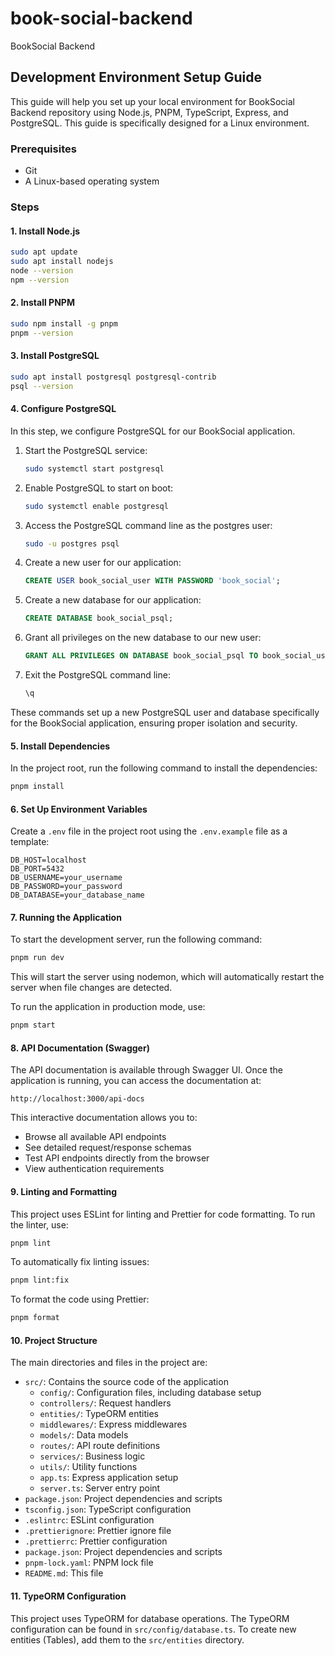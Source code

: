 # book-social-backend
BookSocial Backend

## Development Environment Setup Guide

This guide will help you set up your local environment for BookSocial Backend repository using Node.js, PNPM, TypeScript, Express, and PostgreSQL. This guide is specifically designed for a Linux environment.

### Prerequisites

- Git
- A Linux-based operating system

### Steps

#### 1. Install Node.js

```bash
sudo apt update
sudo apt install nodejs
node --version
npm --version
```

#### 2. Install PNPM

```bash
sudo npm install -g pnpm
pnpm --version
```

#### 3. Install PostgreSQL

```bash
sudo apt install postgresql postgresql-contrib
psql --version
```

#### 4. Configure PostgreSQL

In this step, we configure PostgreSQL for our BookSocial application.

1. Start the PostgreSQL service:
   ```bash
   sudo systemctl start postgresql
   ```

2. Enable PostgreSQL to start on boot:
   ```bash
   sudo systemctl enable postgresql
   ```

3. Access the PostgreSQL command line as the postgres user:
   ```bash
   sudo -u postgres psql
   ```

4. Create a new user for our application:
   ```sql
   CREATE USER book_social_user WITH PASSWORD 'book_social';
   ```

5. Create a new database for our application:
   ```sql
   CREATE DATABASE book_social_psql;
   ```

6. Grant all privileges on the new database to our new user:
   ```sql
   GRANT ALL PRIVILEGES ON DATABASE book_social_psql TO book_social_user;
   ```

7. Exit the PostgreSQL command line:
   ```sql
   \q
   ```

These commands set up a new PostgreSQL user and database specifically for the BookSocial application, ensuring proper isolation and security.

#### 5. Install Dependencies

In the project root, run the following command to install the dependencies:

```bash
pnpm install
```

#### 6. Set Up Environment Variables

Create a `.env` file in the project root using the `.env.example` file as a template:

```
DB_HOST=localhost
DB_PORT=5432
DB_USERNAME=your_username
DB_PASSWORD=your_password
DB_DATABASE=your_database_name
```
#### 7. Running the Application

To start the development server, run the following command:

```bash
pnpm run dev
```

This will start the server using nodemon, which will automatically restart the server when file changes are detected.

To run the application in production mode, use:
```bash
pnpm start
```

#### 8. API Documentation (Swagger)

The API documentation is available through Swagger UI. Once the application is running, you can access the documentation at:

```
http://localhost:3000/api-docs
```

This interactive documentation allows you to:
- Browse all available API endpoints
- See detailed request/response schemas
- Test API endpoints directly from the browser
- View authentication requirements

#### 9. Linting and Formatting

This project uses ESLint for linting and Prettier for code formatting. To run the linter, use:

```bash
pnpm lint
```

To automatically fix linting issues:
```bash
pnpm lint:fix
```

To format the code using Prettier:
```bash
pnpm format
```

#### 10. Project Structure

The main directories and files in the project are:

- `src/`: Contains the source code of the application
  - `config/`: Configuration files, including database setup
  - `controllers/`: Request handlers
  - `entities/`: TypeORM entities
  - `middlewares/`: Express middlewares
  - `models/`: Data models
  - `routes/`: API route definitions
  - `services/`: Business logic
  - `utils/`: Utility functions
  - `app.ts`: Express application setup
  - `server.ts`: Server entry point
- `package.json`: Project dependencies and scripts
- `tsconfig.json`: TypeScript configuration
- `.eslintrc`: ESLint configuration
- `.prettierignore`: Prettier ignore file
- `.prettierrc`: Prettier configuration
- `package.json`: Project dependencies and scripts
- `pnpm-lock.yaml`: PNPM lock file
- `README.md`: This file

#### 11. TypeORM Configuration

This project uses TypeORM for database operations. The TypeORM configuration can be found in `src/config/database.ts`. To create new entities (Tables), add them to the `src/entities` directory.
